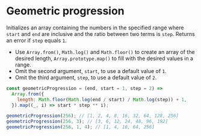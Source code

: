 # Geometric progression

Initializes an array containing the numbers in the specified range where `start` and `end` are inclusive and the ratio between two terms is `step`. Returns an error if `step` equals `1`.

* Use `Array.from()`, `Math.log()` and `Math.floor()` to create an array of the desired length, `Array.prototype.map()` to fill with the desired values in a range.
* Omit the second argument, `start`, to use a default value of `1`.
* Omit the third argument, `step`, to use a default value of `2`.

```js
const geometricProgression = (end, start = 1, step = 2) =>
  Array.from({
    length: Math.floor(Math.log(end / start) / Math.log(step)) + 1,
  }).map((_, i) => start * step ** i);
```

```js
geometricProgression(256); // [1, 2, 4, 8, 16, 32, 64, 128, 256]
geometricProgression(256, 3); // [3, 6, 12, 24, 48, 96, 192]
geometricProgression(256, 1, 4); // [1, 4, 16, 64, 256]
```
